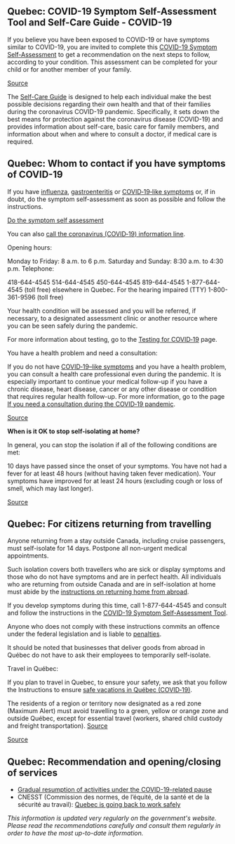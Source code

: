## Quebec: COVID-19 Symptom Self-Assessment Tool and Self-Care Guide - COVID-19

If you believe you have been exposed to COVID-19 or have symptoms similar to COVID-19, you are invited to complete this [COVID-19 Symptom Self-Assessment](https://www.quebec.ca/en/health/health-issues/a-z/2019-coronavirus/covid-19-symptom-self-assessment-tool/) to get a recommendation on the next steps to follow, according to your condition. This assessment can be completed for your child or for another member of your family.

[Source](https://www.quebec.ca/en/health/health-issues/a-z/2019-coronavirus/covid-19-symptom-self-assessment-tool/)

The [Self-Care Guide](https://publications.msss.gouv.qc.ca/msss/en/document-002492/) is designed to help each individual make the best possible decisions regarding their own health and that of their families during the coronavirus COVID-19 pandemic. Specifically, it sets down the best means for protection against the coronavirus disease (COVID-19) and provides information about self-care, basic care for family members, and information about when and where to consult a doctor, if medical care is required.

## Quebec: Whom to contact if you have symptoms of COVID-19

If you have [influenza](https://www.quebec.ca/en/health/health-issues/flu-cold-and-gastroenteritis/flu-influenza/#c1285), [gastroenteritis](https://www.quebec.ca/en/health/health-issues/flu-cold-and-gastroenteritis/gastroenteritis/#c1816) or [COVID‑19‑like symptoms](https://www.quebec.ca/en/health/health-issues/a-z/general-information-about-coronavirus/#c46539) or, if in doubt, do the symptom self-assessment as soon as possible and follow the instructions.

[Do the symptom self assessment](https://www.quebec.ca/en/health/health-issues/a-z/2019-coronavirus/covid-19-symptom-self-assessment-tool/)

You can also [call the coronavirus (COVID‑19) information line](https://www.quebec.ca/en/health/health-issues/a-z/2019-coronavirus/whom-to-contact-if-you-have-symptoms-of-covid-19/#c72022).

Opening hours:

Monday to Friday: 8 a.m. to 6 p.m.
Saturday and Sunday: 8:30 a.m. to 4:30 p.m.
Telephone:

418-644-4545
514-644-4545
450-644-4545
819-644-4545
1-877-644-4545 (toll free) elsewhere in Quebec.
For the hearing impaired (TTY)
1-800-361-9596 (toll free)

Your health condition will be assessed and you will be referred, if necessary, to a designated assessment clinic or another resource where you can be seen safely during the pandemic.

For more information about testing, go to the [Testing for COVID‑19](https://www.quebec.ca/en/health/health-issues/a-z/2019-coronavirus/testing-for-covid-19/) page.

You have a health problem and need a consultation:

If you do not have [COVID‑19–like symptoms](https://www.quebec.ca/en/health/health-issues/a-z/general-information-about-coronavirus/#c46539) and you have a health problem, you can consult a health care professional even during the pandemic. It is especially important to continue your medical follow-up if you have a chronic disease, heart disease, cancer or any other disease or condition that requires regular health follow-up. For more information, go to the page [If you need a consultation during the COVID‑19 pandemic](https://www.quebec.ca/en/health/health-issues/a-z/2019-coronavirus/if-you-need-a-consultation-during-the-covid-19-pandemic/).

[Source](https://www.quebec.ca/en/health/health-issues/a-z/2019-coronavirus/)

**When is it OK to stop self-isolating at home?**

In general, you can stop the isolation if all of the following conditions are met:

10 days have passed since the onset of your symptoms.
You have not had a fever for at least 48 hours (without having taken fever medication).
Your symptoms have improved for at least 24 hours (excluding cough or loss of smell, which may last longer).

[Source](https://www.quebec.ca/en/health/health-issues/a-z/2019-coronavirus/instructions-for-people-with-covid-19-in-home-isolation/)

## Quebec: For citizens returning from travelling

Anyone returning from a stay outside Canada, including cruise passengers, must self-isolate for 14 days. Postpone all non-urgent medical appointments.

Such isolation covers both travellers who are sick or display symptoms and those who do not have symptoms and are in perfect health. All individuals who are returning from outside Canada and are in self-isolation at home must abide by the [instructions on returning home from abroad](https://www.quebec.ca/en/health/health-issues/a-z/2019-coronavirus/instructions-for-travellers-covid19/#c58168).

If you develop symptoms during this time, call 1-877-644-4545 and consult and follow the instructions in the [COVID-19 Symptom Self-Assessment Tool](https://www.quebec.ca/en/health/health-issues/a-z/2019-coronavirus/covid-19-symptom-self-assessment-tool/).

Anyone who does not comply with these instructions commits an offence under the federal legislation and is liable to [penalties](https://www.canada.ca/en/public-health/services/diseases/2019-novel-coronavirus-infection/latest-travel-health-advice.html#a2).

It should be noted that businesses that deliver goods from abroad in Québec do not have to ask their employees to temporarily self-isolate.

Travel in Québec:

If you plan to travel in Quebec, to ensure your safety, we ask that you follow the Instructions to ensure [safe vacations in Québec (COVID‑19)](https://www.quebec.ca/en/health/health-issues/a-z/2019-coronavirus/safe-vacations-quebec-covid-19/).

The residents of a region or territory now designated as a red zone (Maximum Alert) must avoid travelling to a green, yellow or orange zone and outside Québec, except for essential travel (workers, shared child custody and freight transportation). [Source](https://www.quebec.ca/en/health/health-issues/a-z/2019-coronavirus/travelling-region-to-another-covid19/)

[Source](https://www.quebec.ca/en/health/health-issues/a-z/2019-coronavirus/instructions-for-travellers-covid19/)

## Quebec: Recommendation and opening/closing of services

- [Gradual resumption of activities under the COVID-19-related pause](https://www.quebec.ca/en/health/health-issues/a-z/2019-coronavirus/gradual-resumption-activities-covid19-related-pause/)
- CNESST (Commission des normes, de l’équité, de la santé et de la sécurité au travail): [Quebec is going back to work safely](https://www.cnesst.gouv.qc.ca/salle-de-presse/covid-19-info-en/Pages/back-to-work.aspx)

_This information is updated very regularly on the government's website. Please read the recommendations carefully and consult them regularly in order to have the most up-to-date information._
